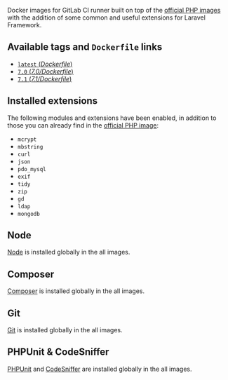 Docker images for GitLab CI runner built on top of the [official PHP images](https://hub.docker.com/r/_/php/) with the addition of some common and useful extensions for Laravel Framework.

## Available tags and `Dockerfile` links
- [`latest` (_Dockerfile_)](https://github.com/brixify/gitlab-ci-laravel-mongo-php/blob/master/Dockerfile)
- [`7.0` (_7.0/Dockerfile_)](https://github.com/brixify/gitlab-ci-laravel-mongo-php/blob/master/7.0/Dockerfile)
- [`7.1` (_7.1/Dockerfile_)](https://github.com/brixify/gitlab-ci-laravel-mongo-php/blob/master/7.1/Dockerfile)

## Installed extensions
The following modules and extensions have been enabled,
in addition to those you can already find in the [official PHP image](https://hub.docker.com/r/_/php/):

- `mcrypt`
- `mbstring`
- `curl`
- `json`
- `pdo_mysql`
- `exif`
- `tidy`
- `zip`
- `gd`
- `ldap`
- `mongodb`

## Node
[Node](https://nodejs.org/en/) is installed globally in the all images.

## Composer
[Composer](https://getcomposer.org) is installed globally in the all images.

## Git
[Git](https://git-scm.com/) is installed globally in the all images.

## PHPUnit & CodeSniffer
[PHPUnit](https://phpunit.de/) and [CodeSniffer](https://github.com/squizlabs/PHP_CodeSniffer) are installed globally in the all images.
